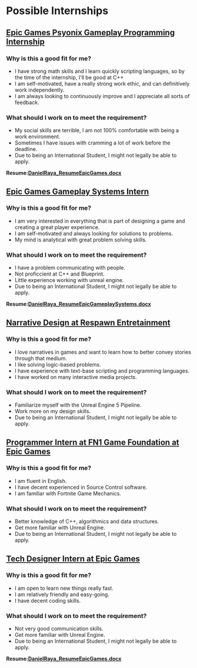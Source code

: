 # Possible Internships
## [Epic Games Psyonix Gameplay Programming Internship](https://www.epicgames.com/site/en-US/careers/jobs/5663908004)
### Why is this a good fit for me?
* I have strong math skills and I learn quickly scripting languages, so by the time of the internship, I'll be good at C++
* I am self-motivated, have a really strong work ethic, and can definitively work independently.
* I am always looking to continuously improve and I appreciate all sorts of feedback.

### What should I work on to meet the requirement?
* My social skills are terrible, I am not 100% comfortable with being a work environment.
* Sometimes I have issues with cramming a lot of work before the deadline.
* Due to being an International Student, I might not legally be able to apply.

__Resume:[DanielRaya_ResumeEpicGames.docx](https://github.com/user-attachments/files/23174214/DanielRaya_ResumeEpicGames.docx)__


## [Epic Games Gameplay Systems Intern](https://www.epicgames.com/site/en-US/careers/jobs/5688207004)
### Why is this a good fit for me?
* I am very interested in everything that is part of designing a game and creating a great player experience.
* I am self-motivated and always looking for solutions to problems.
* My mind is analytical with great problem solving skills.

### What should I work on to meet the requirement?
* I have a problem communicating with people.
* Not proficcient at C++ and Blueprint.
* Little experience working with unreal engine.
* Due to being an International Student, I might not legally be able to apply.

__Resume:[DanielRaya_ResumeEpicGameplaySystems.docx](https://github.com/user-attachments/files/23174233/DanielRaya_ResumeEpicGameplaySystems.docx)__

## [Narrative Design at Respawn Entretainment](https://www.linkedin.com/jobs/view/4312218838/?trackingId=QE%2B8uMGNZ%2FQ%2B5GhZae5aOg%3D%3D&refId=MoYTFB1s7BvARsO%2FeoxLMg%3D%3D&eBP=CwEAAAGaJ4geokPXhYh8nH3OA1661NhmcO8sFchevaWfFvsJeemYgfQjjke1BUf7wsPRAowJYvIHy-sn1XeMX8JhOeORtsjERyUyrNSqEAdXp6xKTb6AklTBkqm6OqukdT6yrO5nOYlzZfZwKMKf-l5RCrKIgrOuZd_X2NyhyKkQTUWxLuECcSHR8rRW208nqdRwBgL9yQ0d_cSxikCWfODyMZl5Z80qbe4mEmYqJTCYOwyVdelToMKNIBWpZSxKc-DCoCVrNY_KnZqa25DQZFnpDFe4ZAzmUKJruEjiKbdsltoGKWXhSDgzhdbXK1-xgMsrCx_09fKHC0MzR4ryU-7d3J9zexiyNuT8nddd5jw2Bnn5bi0Lbqyasc4vVpMtrShi7GMchyPJc3TnC2UhKi9GtJv00RSX04yi_uK3mYrHKTEmTVA5o0mCkhA-87925KfNbLyi82e5fvgsTtEKJo-9-qz1FfsDOtoP0x0g7bBuWjM9fTW27S_3rMBKsp8rXFpH4ewqhJiw8rY&trk=flagship3_search_srp_jobs&skipRedirect=true)
### Why is this a good fit for me?
* I love narratives in games and want to learn how to better convey stories through that medium.
* I like solving logic-based problems.
* I have experience with text-base scripting and programming languages.
* I have worked on many interactive media projects.

### What should I work on to meet the requirement?
* Familiarize myself with the Unreal Engine 5 Pipeline.
* Work more on my design skills.
* Due to being an International Student, I might not legally be able to apply.

## [Programmer Intern at FN1 Game Foundation at Epic Games](https://www.epicgames.com/site/en-US/careers/jobs/5664170004)
### Why is this a good fit for me?
* I am fluent in English.
* I have decent experienced in Source Control software.
* I am familiar with Fortnite Game Mechanics.

### What should I work on to meet the requirement?
* Better knowledge of C++, algorithmics and data structures.
* Get more familiar with Unreal Engine.
* Due to being an International Student, I might not legally be able to apply.

## [Tech Designer Intern at Epic Games](https://www.linkedin.com/jobs/search/?currentJobId=4314579678&f_E=1&geoId=103644278&keywords=Programaci%C3%B3n%20de%20videojuegos&origin=JOB_SEARCH_PAGE_KEYWORD_AUTOCOMPLETE&refresh=true&spellCorrectionEnabled=true&start=25)
### Why is this a good fit for me?
* I am open to learn new things really fast.
* I am relatively friendly and easy-going.
* I have decent coding skills.

### What should I work on to meet the requirement?
* Not very good communication skills.
* Get more familiar with Unreal Engine.
* Due to being an International Student, I might not legally be able to apply.

__Resume:[DanielRaya_ResumeEpicGames.docx](https://github.com/user-attachments/files/23174214/DanielRaya_ResumeEpicGames.docx)__
